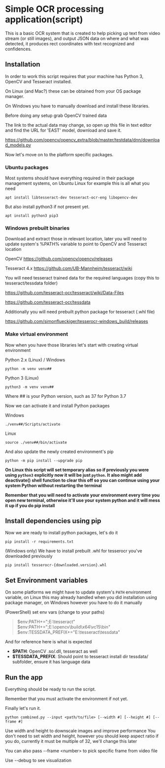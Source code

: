 # Simple OCR processing application(script)

This is a basic OCR system that is created to help picking up text from video stream (or still images), and output JSON data on where and what was detected, it produces rect coordinates with text recognized and confidences.


## Installation

In order to work this script requires that your machine has Python 3, OpenCV and Tesseract installed. 

On Linux (and Mac?) these can be obtained from your OS package manager. 

On Windows you have to manually download and install these libraries.

Before doing any setup grab OpenCV trained data

The link to the actual data may change, so open up this file in text editor and find the URL for 'EAST' model, download and save it.

https://github.com/opencv/opencv_extra/blob/master/testdata/dnn/download_models.py

Now let's move on to the platform specific packages.

### Ubuntu packages 

Most systems should have everything required in their package management systems, on Ubuntu Linux for example this is all what you need

    apt install libtesseract-dev tesseract-ocr-eng libopencv-dev

But also install python3 if not present yet.

    apt install python3 pip3

### Windows prebuilt binaries

Download and extract those in relevant location, later you will need to update system's %PATH% variable to point to OpenCV and Tesseract location 
 
OpenCV
https://github.com/opencv/opencv/releases

Tesseract 4.x
https://github.com/UB-Mannheim/tesseract/wiki


You will need tesseract trained data for the required languages (copy this to tesseract/tessdata folder)

https://github.com/tesseract-ocr/tesseract/wiki/Data-Files

https://github.com/tesseract-ocr/tessdata

Additionally you will need prebuilt python package for tesseract (.whl file)

https://github.com/simonflueckiger/tesserocr-windows_build/releases



### Make virtual environment

Now when you have those libraries let's start with creating virtual environment

Python 2.x (Linux) / Windows

    python -m venv venv## 

Python 3 (Linux)

    python3 -m venv venv##

Where ## is your Python version, such as 37 for Python 3.7

Now we can activate it and install Python packages

Windows

    ./venv##/Scripts/activate 

Linux 

    source ./venv##/bin/activate

And also update the newly created environment's pip

    python -m pip install --upgrade pip


**On Linux this script will set temporary alias so if previously you were using ```python3``` explicitly now it will be just ```python```. It also might add deactivate() shell function to clear this off so you can continue using your system Python without restarting the terminal**

**Remember that you will need to activate your environment every time you open new terminal, otherwise it'll use your system python and it will mess it up if you do pip install**


## Install dependencies using pip

Now we are ready to install python packages, let's do it

    pip install -r requirements.txt

(Windows only) 
We have to install prebuilt .whl for tesserocr you've downloaded previously

    pip install tesserocr-{downloaded.version}.whl


## Set Environment variables

On some platforms we might have to update system's ```PATH``` environment variable, on Linux this may already handled when you did installation using package manager, on Windows however you have to do it manually

(PowerShell) set env vars (change to your paths)  

> $env:PATH+=";E:\tesseract\"  
> $env:PATH+=";E:\opencv\build\x64\vc15\bin"  
> $env:TESSDATA_PREFIX+="E:\tesseract\tessdata"  


And for reference here is what is expected

- **$PATH**: OpenCV .so/.dll, tesseract as well
- **$TESSDATA_PREFIX**: Should point to tesseract install dir tessdata/ subfolder, ensure it has language data


## Run the app

Everything should be ready to run the script. 

Remember that you must activate the environment if not yet.

Finally let's run it.

    python combined.py --input <path/to/file> [--width #] [--height #] [--frame #]

Use width and height to downscale images and improve performance
You don't need to set width and height, however you should keep aspect ratio if you do, currently it must be multiple of 32, we'll change this later

You can also pass --frame \<number\> to pick specific frame from video file

Use --debug to see visualization